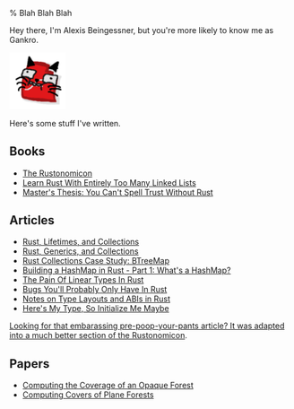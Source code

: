 % Blah Blah Blah

Hey there, I'm Alexis Beingessner, but you're more likely to know me as Gankro.

<img src="avatar.png" width="20%"></img>

Here's some stuff I've written.



## Books

* [The Rustonomicon](https://doc.rust-lang.org/nightly/nomicon/)
* [Learn Rust With Entirely Too Many Linked Lists](https://rust-unofficial.github.io/too-many-lists/)
* [Master's Thesis: You Can't Spell Trust Without Rust](thesis.pdf)



## Articles


* [Rust, Lifetimes, and Collections](rust-lifetimes-and-collections/)
* [Rust, Generics, and Collections](rust-generics-and-collections/)
* [Rust Collections Case Study: BTreeMap](rust-btree-case/)
* [Building a HashMap in Rust - Part 1: What's a HashMap?](robinhood-part-1/)
* [The Pain Of Linear Types In Rust](linear-rust/)
* [Bugs You'll Probably Only Have In Rust](only-in-rust/)
* [Notes on Type Layouts and ABIs in Rust](rust-layouts-and-abis/)
* [Here's My Type, So Initialize Me Maybe](initialize-me-maybe/)

[Looking for that embarassing pre-poop-your-pants article? It was adapted into a much better section of the Rustonomicon](https://doc.rust-lang.org/nightly/nomicon/leaking.html).


## Papers

* [Computing the Coverage of an Opaque Forest](opaque-forest.pdf)
* [Computing Covers of Plane Forests](phi-covers.pdf)
